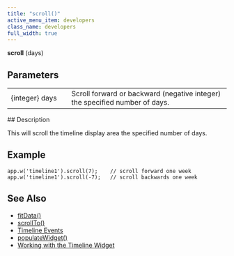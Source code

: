 ```yaml
---
title: "scroll()"
active_menu_item: developers
class_name: developers
full_width: true
---
```



**scroll** (days)

## Parameters

<table>
<tr>
<td width="166">
{integer} days

</td>
<td width="1">
</td>
<td width="740">
Scroll forward or backward (negative integer) the specified number of days.

</td>
</tr>
</table>
## Description

This will scroll the timeline display area the specified number of days.

## Example

    app.w('timeline1').scroll(7);    // scroll forward one week
    app.w('timeline1').scroll(-7);   // scroll backwards one week
   

## See Also

 - [fitData()](/developers/documentation/scripting-apis/client-api/widget-object-functions/timeline/fitdata)
 - [scrollTo()](/developers/documentation/scripting-apis/client-api/useful-browser-functions/scrollto)
 - [Timeline Events](/developers/documentation/scripting-apis/client-api/widget-object-functions/timeline/eventstimeline)
 - [populateWidget()](/developers/documentation/scripting-apis/client-api/widget-data-state-manipulation/populatewidget/)
 - [Working with the Timeline Widget](/developers/documentation/product-guide/advanced-important-widgets/working-with-the-timeline-widget/)

